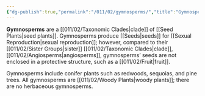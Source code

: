 ```yaml
---
{"dg-publish":true,"permalink":"/011/02/gymnosperms/","title":"Gymnosperms","tags":["BIOL412"],"noteIcon":"1","created":"2024-10-19T20:27:19.054-07:00","updated":"2024-10-03T23:21:13.181-07:00"}
---
```


**Gymnosperms** are a [[011/02/Taxonomic Clades\|clade]] of [[Seed Plants\|seed plants]]. Gymnosperms produce [[Seeds\|seeds]] for [[Sexual Reproduction\|sexual reproduction]]; however, compared to their [[011/02/Sister Groups\|sister]] [[011/02/Taxonomic Clades\|clade]], [[011/02/Angiosperms\|angiosperms]], gymnosperms’ seeds are not enclosed in a protective structure, such as a [[011/02/Fruit\|fruit]].

Gymnosperms include conifer plants such as redwoods, sequoias, and pine trees. All gymnosperms are [[011/02/Woody Plants\|woody plants]]; there are no herbaceous gymnosperms.